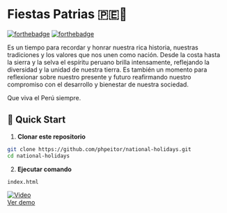 # Fiestas Patrias 🇵🇪🎉
[![forthebadge](http://forthebadge.com/images/badges/made-with-html.svg)](https://www.linkedin.com/in/drphp/)
[![forthebadge](http://forthebadge.com/images/badges/built-with-love.svg)](https://www.linkedin.com/in/drphp/)

Es un tiempo para recordar y honrar nuestra rica historia, nuestras tradiciones y los valores que nos unen como nación. Desde la costa hasta la sierra y la selva el espíritu peruano brilla intensamente, reflejando la diversidad y la unidad de nuestra tierra. Es también un momento para reflexionar sobre nuestro presente y futuro reafirmando nuestro compromiso con el desarrollo y bienestar de nuestra sociedad. 

Que viva el Perú siempre.

## 🚀 Quick Start

1. **Clonar este repositorio**
```bash
git clone https://github.com/phpeitor/national-holidays.git
cd national-holidays
```
2. **Ejecutar comando**
```bash
index.html
```

[![Video](https://img.youtube.com/vi/TYVRemMbn9s/0.jpg)](https://www.youtube.com/watch?v=TYVRemMbn9s)  
[Ver demo](https://www.youtube.com/watch?v=TYVRemMbn9s)
